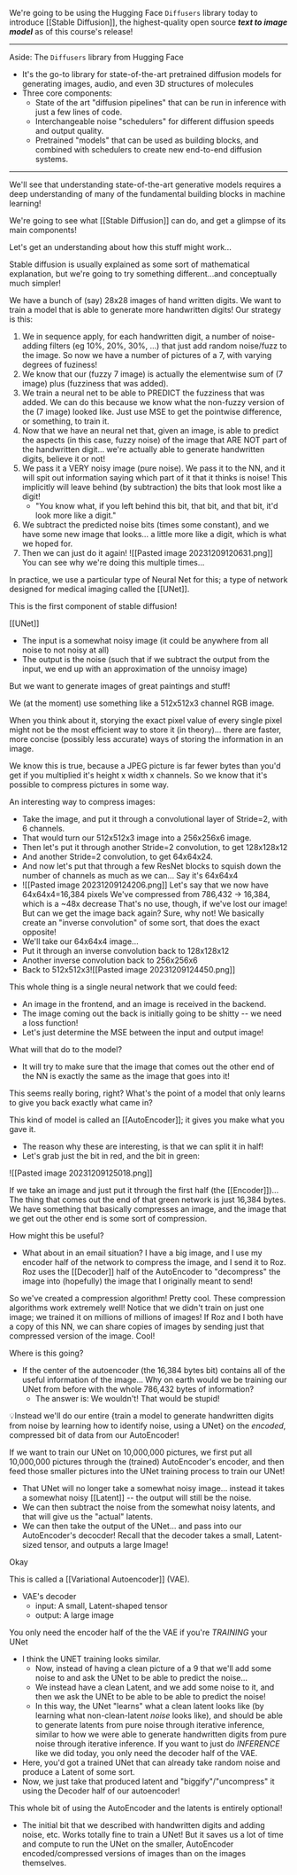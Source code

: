 
We're going to be using the Hugging Face `Diffusers` library today to introduce [[Stable Diffusion]], the highest-quality open source ***text to image model*** as of this course's release!

---
Aside: The `Diffusers` library from Hugging Face
- It's the go-to library for state-of-the-art pretrained diffusion models for generating images, audio, and even 3D structures of molecules
- Three core components:
	- State of the art "diffusion pipelines" that can be run in inference with just a few lines of code.
	- Interchangeable noise "schedulers" for different diffusion speeds and output quality.
	- Pretrained "models" that can be used as building blocks, and combined with schedulers to create new end-to-end diffusion systems.

---


We'll see that understanding state-of-the-art generative models requires a deep understanding of many of the fundamental building blocks in machine learning! 

We're going to see what [[Stable Diffusion]] can do, and get a glimpse of its main components!

Let's get an understanding about how this stuff might work...

Stable diffusion is usually explained as some sort of mathematical explanation, but we're going to try something different...and conceptually much simpler!


We have a bunch of (say) 28x28 images of hand written digits. We want to train a model that is able to generate more handwritten digits!
Our strategy is this:
1. We in sequence apply, for each handwritten digit, a number of noise-adding filters (eg 10%, 20%, 30%, ...) that just add random noise/fuzz to the image. So now we have a number of pictures of a 7, with varying degrees of fuziness!
2. We know that our (fuzzy 7 image) is actually the elementwise sum of (7 image) plus (fuzziness that was added). 
3. We train a neural net to be able to PREDICT the fuzziness that was added. We can do this because we know what the non-fuzzy version of the (7 image) looked like. Just use MSE to get the pointwise difference, or something, to train it.
4. Now that we have an neural net that, given an image, is able to predict the aspects (in this case, fuzzy noise) of the image that ARE NOT part of the handwritten digit... we're actually able to generate handwritten digits, believe it or not!
5. We pass it a VERY noisy image (pure noise). We pass it to the NN, and it will spit out information saying which part of it that it thinks is noise! This implicitly will leave behind (by subtraction) the bits that look most like a digit!
	- "You know what, if you left behind this bit, that bit, and that bit, it'd look more like a digit."
6. We subtract the predicted noise bits (times some constant), and we have some new image that looks... a little more like a digit, which is what we hoped for.
7. Then we can just do it again!
![[Pasted image 20231209120631.png]]
You can see why we're doing this multiple times...

In practice, we use a particular type of Neural Net for this; a type of network designed for medical imaging called the [[UNet]]. 

This is the first component of stable diffusion!

[[UNet]]
- The input is a somewhat noisy image (it could be anywhere from all noise to not noisy at all)
- The output is the noise (such that if we subtract the output from the input, we end up with an approximation of the unnoisy image)

But we want to generate images of great paintings and stuff!

We (at the moment) use something like a 512x512x3 channel RGB image.

When you think about it, storying the exact pixel value of every single pixel might not be the most efficient way to store it (in theory)... there are faster, more concise (possibly less accurate) ways of storing the information in an image.

We know this is true, because a JPEG picture is far fewer bytes than you'd get if you multiplied it's height x width x channels. So we know that it's possible to compress pictures in some way.

An interesting way to compress images:
- Take the image, and put it through a convolutional layer of Stride=2, with 6 channels.
- That would turn our 512x512x3 image into a 256x256x6 image.
- Then let's put it through another Stride=2 convolution, to get 128x128x12
- And another Stride=2 convolution, to get 64x64x24.
- And now let's put that through a few ResNet blocks to squish down the number of channels as much as we can... Say it's 64x64x4
- ![[Pasted image 20231209124206.png]]
Let's say that we now have 64x64x4=16,384 pixels
We've compressed from 786,432 -> 16,384, which is a ~48x decrease
That's no use, though, if we've lost our image! But can we get the image back again? Sure, why not!
We basically create an "inverse convolution" of some sort, that does the exact opposite!
- We'll take our 64x64x4 image...
- Put it through an inverse convolution back to 128x128x12
- Another inverse convolution back to 256x256x6
- Back to 512x512x3![[Pasted image 20231209124450.png]]

This whole thing is a single neural network that we could feed:
- An image in the frontend, and an image is received in the backend.
- The image coming out the back is initially going to be shitty -- we need a loss function!
- Let's just determine the MSE between the input and output image!

What will that do to the model?
- It will try to make sure that the image that comes out the other end of the NN is exactly the same as the image that goes into it!

This seems really boring, right? What's the point of a model that only learns to give you back exactly what came in?

This kind of model is called an [[AutoEncoder]]; it gives you make what you gave it.
- The reason why these are interesting, is that we can split it in half!
- Let's grab just the bit in red, and the bit in green:

![[Pasted image 20231209125018.png]]

If we take an image and just put it through the first half (the [[Encoder]])... The thing that comes out the end of that green network is just 16,384 bytes. We have something that basically compresses an image, and the image that we get out the other end is some sort of compression.

How might this be useful?
- What about in an email situation? I have a big image, and I use my encoder half of the network to compress the image, and I send it to Roz. Roz uses the [[Decoder]] half of the AutoEncoder to "decompress" the image into (hopefully) the image that I originally meant to send! 

So we've created a compression algorithm! Pretty cool.
These compression algorithms work extremely well! Notice that we didn't train on just one image; we trained it on millions of millions of images!
If Roz and I both have a copy of this NN, we can share copies of images by sending just that compressed version of the image. Cool!

Where is this going?
- If the center of the autoencoder (the 16,384 bytes bit) contains all of the useful information of the image... Why on earth would we be training our UNet from before with the whole 786,432 bytes of information?
	- The answer is: We wouldn't! That would be stupid!

💡Instead we'll do our entire {train a model to generate handwritten digits from noise by learning how to identify noise, using a UNet} on the *encoded*, compressed bit of data from our AutoEncoder!

If we want to train our UNet on 10,000,000 pictures, we first put all 10,000,000 pictures through the (trained) AutoEncoder's encoder, and then feed those smaller pictures into the UNet training process to train our UNet!
- That UNet will no longer take a somewhat noisy image... instead it takes a somewhat noisy [[Latent]] -- the output will still be the noise.
- We can then subtract the noise from the somewhat noisy latents, and that will give us the "actual" latents.
- We can then take the output of the UNet... and pass into our AutoEncoder's decocder! Recall that the decoder takes a small, Latent-sized tensor, and outputs a large Image!

Okay

This is called a [[Variational Autoencoder]] (VAE).
- VAE's decoder
	- input: A small, Latent-shaped tensor
	- output: A large image

You only need the encoder half of the the VAE if you're *TRAINING* your UNet
- I think the UNET training looks similar.
	- Now, instead of having a clean picture of a 9 that we'll add some noise to and ask the UNet to be able to predict the noise...
	- We instead have a clean Latent, and we add some noise to it, and then we ask the UNEt to be able to be able to predict the noise!
	- In this way, the UNet "learns" what a clean latent looks like (by learning what non-clean-latent *noise* looks like), and should be able to generate latents from pure noise through iterative inference, similar to how we were able to generate handwritten digits from pure noise through iterative inference.
If you want to just do *INFERENCE* like we did today, you only need the decoder half of the VAE.
- Here, you'd got a trained UNet that can already take random noise and produce a Latent of some sort.
- Now, we just take that produced latent and "biggify"/"uncompress" it using the Decoder half of our autoencoder!

This whole bit of using the AutoEncoder and the latents is entirely optional!
- The initial bit that we described with handwritten digits and adding noise, etc. Works totally fine to train a UNet! But it saves us a lot of time and compute to run the UNet on the smaller, AutoEncoder encoded/compressed versions of images than on the images themselves.















